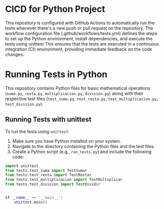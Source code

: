 # CICD for Python Project

This repository is configured with GitHub Actions to automatically run the tests whenever there's a new push or pull request on the repository. The workflow configuration file (.github/workflows/tests.yml) defines the steps to set up the Python environment, install dependencies, and execute the tests using unittest This ensures that the tests are executed in a continuous integration (CI) environment, providing immediate feedback on the code changes.

# Running Tests in Python

This repository contains Python files for basic mathematical operations (`suma.py`, `resta.py`, `multiplicacion.py`, `division.py`) along with their respective test files (`test_suma.py`, `test_resta.py`, `test_multiplicacion.py`, `test_division.py`).

## Running Tests with unittest

To run the tests using `unittest`:

1. Make sure you have Python installed on your system.
2. Navigate to the directory containing the Python files and the test files.
3. Create a Python script (e.g., `run_tests.py`) and include the following code:

```python
import unittest
from tests.test_suma import TestSumar
from tests.test_resta import TestRestar
from tests.test_multiplicacion import TestMultiplicar
from tests.test_division import TestDividir


if __name__ == '__main__':
    unittest.main()
```

